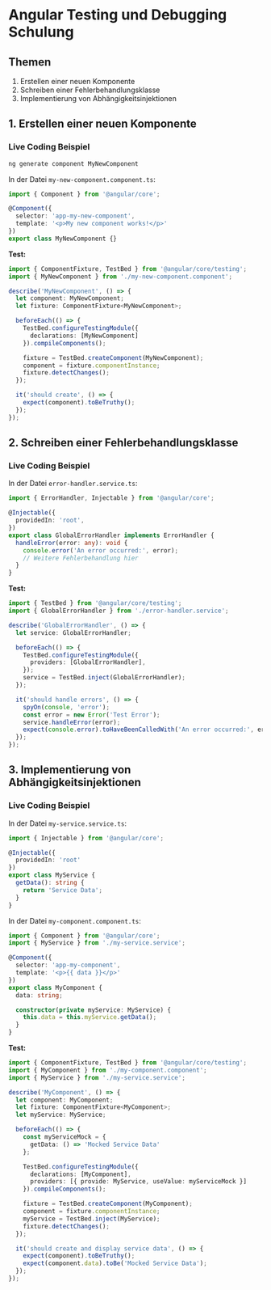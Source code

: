 
# Angular Testing und Debugging Schulung

## Themen

1. Erstellen einer neuen Komponente
2. Schreiben einer Fehlerbehandlungsklasse
3. Implementierung von Abhängigkeitsinjektionen

## 1. Erstellen einer neuen Komponente

### Live Coding Beispiel

```bash
ng generate component MyNewComponent
```

In der Datei `my-new-component.component.ts`:

```typescript
import { Component } from '@angular/core';

@Component({
  selector: 'app-my-new-component',
  template: '<p>My new component works!</p>'
})
export class MyNewComponent {}
```

**Test:**

```typescript
import { ComponentFixture, TestBed } from '@angular/core/testing';
import { MyNewComponent } from './my-new-component.component';

describe('MyNewComponent', () => {
  let component: MyNewComponent;
  let fixture: ComponentFixture<MyNewComponent>;

  beforeEach(() => {
    TestBed.configureTestingModule({
      declarations: [MyNewComponent]
    }).compileComponents();

    fixture = TestBed.createComponent(MyNewComponent);
    component = fixture.componentInstance;
    fixture.detectChanges();
  });

  it('should create', () => {
    expect(component).toBeTruthy();
  });
});
```

## 2. Schreiben einer Fehlerbehandlungsklasse

### Live Coding Beispiel

In der Datei `error-handler.service.ts`:

```typescript
import { ErrorHandler, Injectable } from '@angular/core';

@Injectable({
  providedIn: 'root',
})
export class GlobalErrorHandler implements ErrorHandler {
  handleError(error: any): void {
    console.error('An error occurred:', error);
    // Weitere Fehlerbehandlung hier
  }
}
```

**Test:**

```typescript
import { TestBed } from '@angular/core/testing';
import { GlobalErrorHandler } from './error-handler.service';

describe('GlobalErrorHandler', () => {
  let service: GlobalErrorHandler;

  beforeEach(() => {
    TestBed.configureTestingModule({
      providers: [GlobalErrorHandler],
    });
    service = TestBed.inject(GlobalErrorHandler);
  });

  it('should handle errors', () => {
    spyOn(console, 'error');
    const error = new Error('Test Error');
    service.handleError(error);
    expect(console.error).toHaveBeenCalledWith('An error occurred:', error);
  });
});
```

## 3. Implementierung von Abhängigkeitsinjektionen

### Live Coding Beispiel

In der Datei `my-service.service.ts`:

```typescript
import { Injectable } from '@angular/core';

@Injectable({
  providedIn: 'root'
})
export class MyService {
  getData(): string {
    return 'Service Data';
  }
}
```

In der Datei `my-component.component.ts`:

```typescript
import { Component } from '@angular/core';
import { MyService } from './my-service.service';

@Component({
  selector: 'app-my-component',
  template: '<p>{{ data }}</p>'
})
export class MyComponent {
  data: string;

  constructor(private myService: MyService) {
    this.data = this.myService.getData();
  }
}
```

**Test:**

```typescript
import { ComponentFixture, TestBed } from '@angular/core/testing';
import { MyComponent } from './my-component.component';
import { MyService } from './my-service.service';

describe('MyComponent', () => {
  let component: MyComponent;
  let fixture: ComponentFixture<MyComponent>;
  let myService: MyService;

  beforeEach(() => {
    const myServiceMock = {
      getData: () => 'Mocked Service Data'
    };

    TestBed.configureTestingModule({
      declarations: [MyComponent],
      providers: [{ provide: MyService, useValue: myServiceMock }]
    }).compileComponents();

    fixture = TestBed.createComponent(MyComponent);
    component = fixture.componentInstance;
    myService = TestBed.inject(MyService);
    fixture.detectChanges();
  });

  it('should create and display service data', () => {
    expect(component).toBeTruthy();
    expect(component.data).toBe('Mocked Service Data');
  });
});
```
